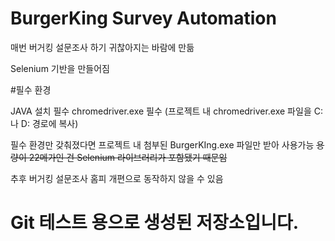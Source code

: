 # BurgerKing Survey Automation

매번 버거킹 설문조사 하기 귀찮아지는 바람에 만듦

Selenium 기반을 만들어짐

#필수 환경

JAVA 설치 필수
chromedriver.exe 필수 (프로젝트 내 chromedriver.exe 파일을 C:나 D: 경로에 복사)

필수 환경만 갖춰졌다면 프로젝트 내 첨부된 BurgerKIng.exe 파일만 받아 사용가능
~~용량이 22메가인 건 Selenium 라이브러리가 포함됐기 때문임~~

추후 버거킹 설문조사 홈피 개편으로 동작하지 않을 수 있음
 

# Git 테스트 용으로 생성된 저장소입니다.